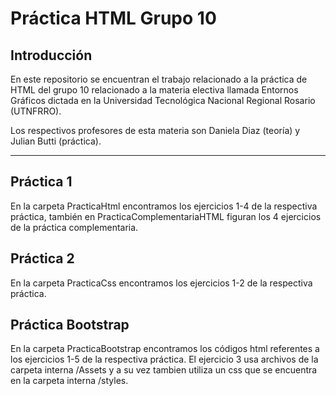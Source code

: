 # Práctica HTML Grupo 10

## Introducción

En este repositorio se encuentran el trabajo relacionado a la práctica de HTML del grupo 10 relacionado a la materia electiva llamada Entornos Gráficos dictada en la Universidad Tecnológica Nacional Regional Rosario (UTNFRRO).

Los respectivos profesores de esta materia son Daniela Diaz (teoría) y Julian Butti (práctica).

---

## Práctica 1

En la carpeta PracticaHtml encontramos los ejercicios 1-4 de la respectiva práctica, también en PracticaComplementariaHTML figuran los 4 ejercicios de la práctica complementaria.

## Práctica 2

En la carpeta PracticaCss encontramos los ejercicios 1-2 de la respectiva práctica.


## Práctica Bootstrap

En la carpeta PracticaBootstrap encontramos los códigos html referentes a los ejercicios 1-5 de la respectiva práctica.
El ejercicio 3 usa archivos de la carpeta interna /Assets y a su vez tambien utiliza un css que se encuentra en la carpeta interna /styles.
